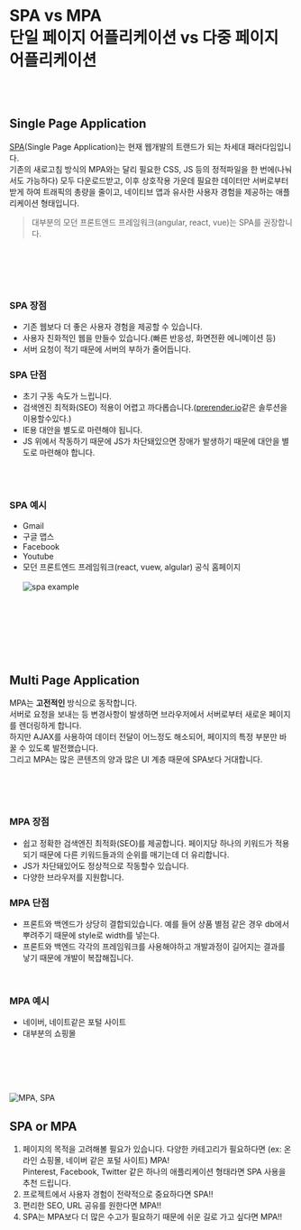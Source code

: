 # SPA vs MPA <br> 단일 페이지 어플리케이션 vs 다중 페이지 어플리케이션
<br><br>
## Single Page Application

[SPA](https://ko.wikipedia.org/wiki/%EC%8B%B1%EA%B8%80_%ED%8E%98%EC%9D%B4%EC%A7%80_%EC%95%A0%ED%94%8C%EB%A6%AC%EC%BC%80%EC%9D%B4%EC%85%98)(Single Page Application)는 현재 웹개발의 트랜드가 되는 차세대 패러다임입니다.<br>
기존의 새로고침 방식의 MPA와는 달리 필요한 CSS, JS 등의 정적파일을 한 번에(나눠서도 가능하다) 모두 다운로드받고, 이후 상호작용 가운데 필요한 데이터만 서버로부터 받게 하여 트래픽의 총량을 줄이고, 네이티브 앱과 유사한 사용자 경험을 제공하는 애플리케이션 형태입니다.
<br>
> 대부분의 모던 프론트엔드 프레임워크(angular, react, vue)는 SPA를 권장합니다.

<br><br><br><br>

### SPA 장점
 * 기존 웹보다 더 좋은 사용자 경험을 제공할 수 있습니다.
 * 사용자 친화적인 웹을 만들수 있습니다.(빠른 반응성, 화면전환 에니메이션 등)
 * 서버 요청이 적기 때문에 서버의 부하가 줄어듭니다.
 
### SPA 단점
 * 초기 구동 속도가 느립니다.
 * 검색엔진 최적화(SEO) 적용이 어렵고 까다롭습니다.([prerender.io](https://prerender.io/)같은 솔루션을 이용할수있다.)
 * IE용 대안을 별도로 마련해야 됩니다.
 * JS 위에서 작동하기 때문에 JS가 차단돼있으면 장애가 발생하기 때문에 대안을 별도로 마련해야 합니다.

<br><br>
 
### SPA 예시
 * Gmail
 * 구글 맵스
 * Facebook
 * Youtube
 * 모던 프론트엔드 프레임워크(react, vuew, algular) 공식 홈페이지
 <br><br>
![spa example](https://cdn-images-1.medium.com/max/1500/1*r1vmH5n7cYKJwYZq2fXKpw.gif)

<br><br><br><br><br><br>

## Multi Page Application

MPA는 __고전적인__ 방식으로 동작합니다. <br>
서버로 요청을 보내는 등 변경사항이 발생하면 브라우저에서 서버로부터 새로운 페이지를 렌더링하게 합니다. <br>
하지만 AJAX를 사용하여 데이터 전달이 어느정도 해소되어, 페이지의 특정 부분만 바꿀 수 있도록 발전했습니다. <br>
그리고 MPA는 많은 콘텐츠의 양과 많은 UI 계층 때문에 SPA보다 거대합니다. <br>

<br><br><br>

### MPA 장점
 * 쉽고 정확한 검색엔진 최적화(SEO)를 제공합니다. 페이지당 하나의 키워드가 적용되기 때문에 다른 키워드들과의 순위를 매기는데 더 유리합니다.
 * JS가 차단돼있어도 정상적으로 작동할수 있습니다.
 * 다양한 브라우저를 지원합니다.
 
### MPA 단점
 * 프론트와 백엔드가 상당히 결합되있습니다. 예를 들어 상품 별점 같은 경우 db에서 뿌려주기 때문에 style로 width를 넣는다.
 * 프론트와 백엔드 각각의 프레임워크를 사용해야하고 개발과정이 길어지는 결과를 낳기 때문에 개발이 복잡해집니다.
 
 <br>
 
### MPA 예시
 * 네이버, 네이트같은 포털 사이트
 * 대부분의 쇼핑몰
 
 <br><br><br><br>
 
![MPA, SPA](https://www.e-nor.com/wp-content/uploads/2018/10/spa-architecture-1-822x1024.png)

## SPA or MPA
 
  1. 페이지의 목적을 고려해볼 필요가 있습니다. 다양한 카테고리가 필요하다면 (ex: 온라인 쇼핑몰, 네이버 같은 포털 사이트) MPA! <br> Pinterest, Facebook, Twitter 같은 하나의 애플리케이션 형태라면 SPA 사용을 추천 드립니다.
  2. 프로젝트에서 사용자 경험이 전략적으로 중요하다면 SPA!!
  3. 편리한 SEO, URL 공유를 원한다면 MPA!!
  4. SPA는 MPA보다 더 많은 수고가 필요하기 때문에 쉬운 길로 가고 싶다면 MPA!!
  
